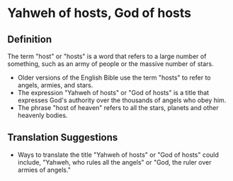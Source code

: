 # Yahweh of hosts, God of hosts

## Definition

The term "host" or "hosts" is a word that refers to a large number of something, such as an army of people or the massive number of stars.

* Older versions of the English Bible use the term "hosts" to refer to angels, armies, and stars.
* The expression "Yahweh of hosts" or "God of hosts" is a title that expresses God's authority over the thousands of angels who obey him.
* The phrase "host of heaven" refers to all the stars, planets and other heavenly bodies.


## Translation Suggestions



* Ways to translate the title "Yahweh of hosts" or "God of hosts" could include, "Yahweh, who rules all the angels" or "God, the ruler over armies of angels."